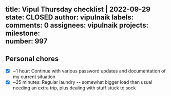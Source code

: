 title:	Vipul Thursday checklist | 2022-09-29
state:	CLOSED
author:	vipulnaik
labels:	
comments:	0
assignees:	vipulnaik
projects:	
milestone:	
number:	997
--
## Personal chores

- [x] ~1 hour: Continue with various password updates and documentation of my current situation
- [x] ~25 minutes: Regular laundry -- somewhat bigger load than usual needing an extra trip, plus dealing with stuff stuck to sock 
